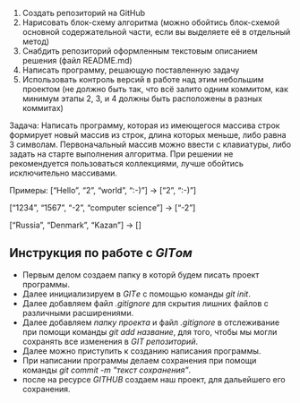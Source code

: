 1. Создать репозиторий на GitHub
2. Нарисовать блок-схему алгоритма (можно обойтись блок-схемой основной содержательной части, если вы выделяете её в отдельный метод)
3. Снабдить репозиторий оформленным текстовым описанием решения (файл README.md)
4. Написать программу, решающую поставленную задачу
5. Использовать контроль версий в работе над этим небольшим проектом (не должно быть так, что всё залито одним коммитом, как минимум этапы 2, 3, и 4 должны быть расположены в разных коммитах)

Задача: Написать программу, которая из имеющегося массива строк формирует новый массив из строк, длина которых меньше, либо равна 3 символам. Первоначальный массив можно ввести с клавиатуры, либо задать на старте выполнения алгоритма. При решении не рекомендуется пользоваться коллекциями, лучше обойтись исключительно массивами.

Примеры:
[“Hello”, “2”, “world”, “:-)”] → [“2”, “:-)”]

[“1234”, “1567”, “-2”, “computer science”] → [“-2”]

[“Russia”, “Denmark”, “Kazan”] → []

## Инструкция по работе с _GITом_
* Первым делом создаем папку в которй будем писать проект программы.
* Далее инициализируем в _GITе_ с помощью команды _git init_.
* Далее добавляем файл _.gitignore_ для скрытия лишних файлов с различными расширениями.
* Далее добавляем _папку проекта_ и файл _.gitignore_ в отслеживание при помощи команды _git add название_, для того, чтобы мы могли сохранять все изменения в _GIT репозиторий_.
* Далее можно приступить к созданию написания программы.
* При написании программы делаем сохранения при помощи команды _git commit -m "текст сохранения"_.
* после на ресурсе _GITHUB_ создаем наш проект, для дальейшего его сохранения. 